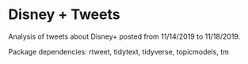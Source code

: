 # Disney \+ Tweets
Analysis of tweets about Disney+ posted from 11/14/2019 to 11/18/2019.

Package dependencies: rtweet, tidytext, tidyverse, topicmodels, tm
